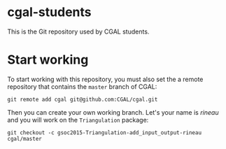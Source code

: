 # cgal-students
This is the Git repository used by CGAL students.

# Start working
To start working with this repository, you must also set the a remote repository that contains the `master` branch of CGAL:

    git remote add cgal git@github.com:CGAL/cgal.git

Then you can create your own working branch. Let's your name is *rineau* and you will work on the `Triangulation` package:

    git checkout -c gsoc2015-Triangulation-add_input_output-rineau cgal/master
